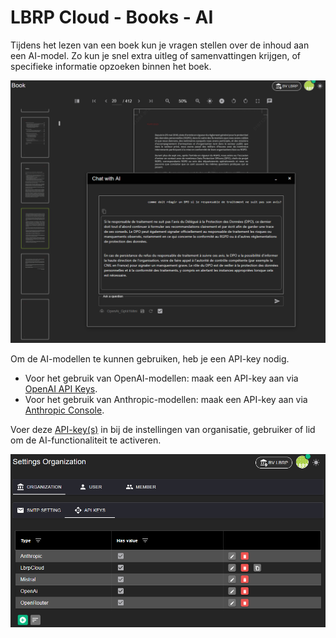 # LBRP Cloud - Books - AI

Tijdens het lezen van een boek kun je vragen stellen over de inhoud aan een AI-model. Zo kun je snel extra uitleg of samenvattingen krijgen, of specifieke informatie opzoeken binnen het boek.

<img src="./ai.png" alt="ai.png" style="width:600px;"/>

Om de AI-modellen te kunnen gebruiken, heb je een API-key nodig. 

- Voor het gebruik van OpenAI-modellen: maak een API-key aan via [OpenAI API Keys](https://platform.openai.com/api-keys).
- Voor het gebruik van Anthropic-modellen: maak een API-key aan via [Anthropic Console](https://console.anthropic.com/settings/keys).

Voer deze [API-key(s)](../../Identity/Menu/README.md) in bij de instellingen van organisatie, gebruiker of lid om de AI-functionaliteit te activeren.

<img src="../../Identity/Menu/api-keys.png" alt="api-keys.png" style="width:600px;"/>
